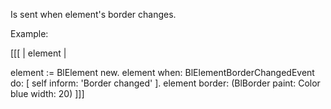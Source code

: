 Is sent when element's border changes.

Example:

[[[
| element |

element := BlElement new.
element when: BlElementBorderChangedEvent do: [ self inform: 'Border changed' ].
element border: (BlBorder paint: Color blue width: 20)
]]]